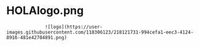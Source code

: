 # HOLAlogo.png

<!--
**manuelgsil/manuelgsil** is a ✨ _special_ ✨ repository because its `README.md` (this file) appears on your GitHub profile.

Here are some ideas to get you started:

- 🔭 I’m currently working on ...
- 🌱 I’m currently learning ...
- 👯 I’m looking to collaborate on ...
- 🤔 I’m looking for help with ...
- 💬 Ask me about ...
- 📫 How to reach me: ...
- 😄 Pronouns: ...
- ⚡ Fun fact: ...
-->

                  ![logo](https://user-images.githubusercontent.com/118306123/218121731-994cefa1-eec3-4124-8916-481e42704891.png)


